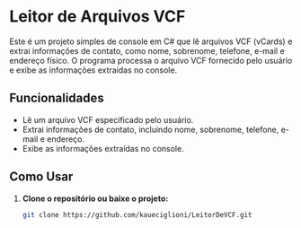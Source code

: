 # Leitor de Arquivos VCF

Este é um projeto simples de console em C# que lê arquivos VCF (vCards) e extrai informações de contato, como nome, sobrenome, telefone, e-mail e endereço físico. O programa processa o arquivo VCF fornecido pelo usuário e exibe as informações extraídas no console.

## Funcionalidades

- Lê um arquivo VCF especificado pelo usuário.
- Extrai informações de contato, incluindo nome, sobrenome, telefone, e-mail e endereço.
- Exibe as informações extraídas no console.

## Como Usar

1. **Clone o repositório ou baixe o projeto:**
   ```sh
   git clone https://github.com/kaueciglioni/LeitorDeVCF.git
